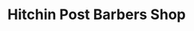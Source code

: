 ---
title: "Hitchin Post Barbers Shop"
url: /chester-le-street/hitchin-post-barbers-shop/
shop: hairdresser
---